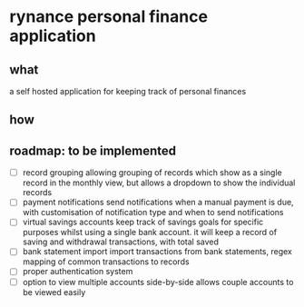 # rynance personal finance application
## what
a self hosted application for keeping track of personal finances

## how

## roadmap: to be implemented
- [ ] record grouping
	allowing grouping of records which show as a single record in the monthly view,
	but allows a dropdown to show the individual records
- [ ] payment notifications
	send notifications when a manual payment is due, with customisation of notification type
	and when to send notifications
- [ ] virtual savings accounts
	keep track of savings goals for specific purposes whilst using a single bank account.
	it will keep a record of saving and withdrawal transactions, with total saved
- [ ] bank statement import
	import transactions from bank statements, regex mapping of common transactions to records
- [ ] proper authentication system
- [ ] option to view multiple accounts side-by-side
	allows couple accounts to be viewed easily	
